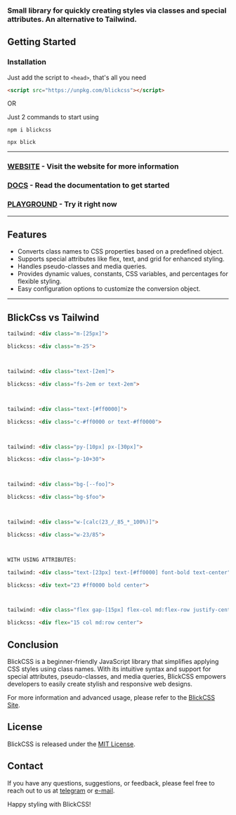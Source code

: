 ### Small library for quickly creating styles via classes and special attributes. An alternative to Tailwind.

## Getting Started

### Installation

Just add the script to `<head>`, that's all you need
```html
<script src="https://unpkg.com/blickcss"></script>
```

OR

Just 2 commands to start using
```shell
npm i blickcss
```
```shell
npx blick
```

***


### [WEBSITE](https://blick.netlify.app) - Visit the website for more information



### [DOCS](https://blick.netlify.app/docs) - Read the documentation to get started



### [PLAYGROUND](https://blick.netlify.app/play) - Try it right now

---

## Features

- Converts class names to CSS properties based on a predefined object.
- Supports special attributes like flex, text, and grid for enhanced styling.
- Handles pseudo-classes and media queries.
- Provides dynamic values, constants, CSS variables, and percentages for flexible styling.
- Easy configuration options to customize the conversion object.
---

## BlickCss vs Tailwind

```html
tailwind: <div class="m-[25px]">

blickcss: <div class="m-25">



tailwind: <div class="text-[2em]">

blickcss: <div class="fs-2em or text-2em">



tailwind: <div class="text-[#ff0000]">

blickcss: <div class="c-#ff0000 or text-#ff0000">



tailwind: <div class="py-[10px] px-[30px]">

blickcss: <div class="p-10+30">



tailwind: <div class="bg-[--foo]">

blickcss: <div class="bg-$foo">



tailwind: <div class="w-[calc(23_/_85_*_100%)]">

blickcss: <div class="w-23/85">



WITH USING ATTRIBUTES:

tailwind: <div class="text-[23px] text-[#ff0000] font-bold text-center">

blickcss: <div text="23 #ff0000 bold center">



tailwind: <div class="flex gap-[15px] flex-col md:flex-row justify-center align-center">

blickcss: <div flex="15 col md:row center">
```

## Conclusion

BlickCSS is a beginner-friendly JavaScript library that simplifies applying CSS styles using class names. With its intuitive syntax and support for special attributes, pseudo-classes, and media queries, BlickCSS empowers developers to easily create stylish and responsive web designs.

For more information and advanced usage, please refer to the [BlickCSS Site](https://blick.netlify.app/). 

## License

BlickCSS is released under the [MIT License](https://github.com/ghtx280/blickcss/blob/main/LICENSE.md).

## Contact

If you have any questions, suggestions, or feedback, please feel free to reach out to us at [telegram](https://t.me/eeqq25) or [e-mail](mailto:ghtx280@gmail.com).

Happy styling with BlickCSS!


